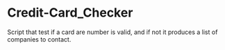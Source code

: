 # Credit-Card_Checker
Script that test if a card are number is valid, and if not it produces a list of companies to contact.
